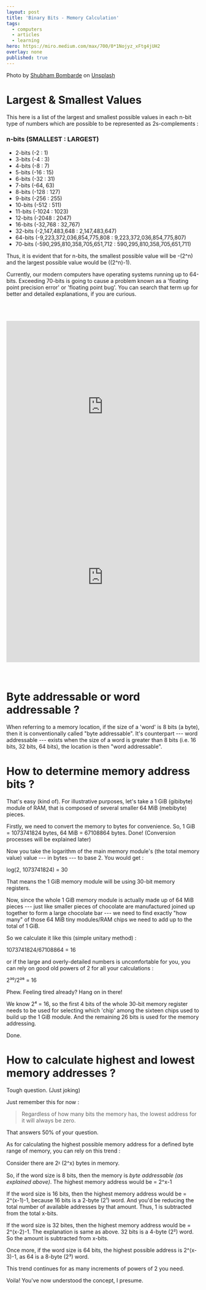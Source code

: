 ```yaml
---
layout: post
title: 'Binary Bits - Memory Calculation'
tags:
  - computers
  - articles
  - learning
hero: https://miro.medium.com/max/700/0*1Nojyz_xFtg4jUH2
overlay: none
published: true
---
```


Photo by [Shubham Bombarde](https://unsplash.com/@shubhambombarde?utm_source=medium&utm_medium=referral) on [Unsplash](https://unsplash.com/?utm_source=medium&utm_medium=referral)

Largest & Smallest Values
======================================
This here is a list of the largest and smallest possible values in each n-bit type of numbers which are possible to be represented as 2s-complements :


### n-bits (SMALLEST : LARGEST)

-   2-bits (-2 : 1)
-   3-bits (-4 : 3)
-   4-bits (-8 : 7)
-   5-bits (-16 : 15)
-   6-bits (-32 : 31)
-   7-bits (-64, 63)
-   8-bits (-128 : 127)
-   9-bits (-256 : 255)
-   10-bits (-512 : 511)
-   11-bits (-1024 : 1023)
-   12-bits (-2048 : 2047)
-   16-bits (-32,768 : 32,767)
-   32-bits (-2,147,483,648 : 2,147,483,647)
-   64-bits (-9,223,372,036,854,775,808 : 9,223,372,036,854,775,807)
-   70-bits (-590,295,810,358,705,651,712 : 590,295,810,358,705,651,711)

Thus, it is evident that for n-bits, the smallest possible value will be -(2^n) and the largest possible value would be ((2^n)-1).

Currently, our modern computers have operating systems running up to 64-bits. Exceeding 70-bits is going to cause a problem known as a 'floating point precision error' or 'floating point bug'. You can search that term up for better and detailed explanations, if you are curious.

<br /><br />

<iframe class="omni-calculator-frame" data-calculator-id="1" src="https://www.omnicalculator.com/embed/math/ones-complement#id=1&amp;hasLink=true&amp;version=3" style="visibility: visible; opacity: 1; display: block; border: none; width: 100%; margin: 0px; padding: 0px; height: 445px;"></iframe>
<iframe class="omni-calculator-frame" data-calculator-id="2" src="https://www.omnicalculator.com/embed/math/twos-complement#id=2&amp;hasLink=true&amp;version=3" style="visibility: visible; opacity: 1; display: block; border: none; width: 100%; margin: 0px; padding: 0px; height: 445px;"></iframe>
<br /><br />


Byte addressable or word addressable ?
======================================

When referring to a memory location, if the size of a 'word' is 8 bits (a byte), then it is conventionally called "byte addressable". It's counterpart --- word addressable --- exists when the size of a word is greater than 8 bits (i.e. 16 bits, 32 bits, 64 bits), the location is then "word addressable".

How to determine memory address bits ?
======================================

That's easy (kind of). For illustrative purposes, let's take a 1 GiB (gibibyte) module of RAM, that is composed of several smaller 64 MiB (mebibyte) pieces.

Firstly, we need to convert the memory to bytes for convenience. So, 1 GiB = 1073741824 bytes, 64 MiB = 67108864 bytes. Done! (Conversion processes will be explained later)

Now you take the logarithm of the main memory module's (the total memory value) value --- in bytes --- to base 2. You would get :

log(2, 1073741824) = 30

That means the 1 GiB memory module will be using 30-bit memory registers.

Now, since the whole 1 GiB memory module is actually made up of 64 MiB pieces --- just like smaller pieces of chocolate are manufactured joined up together to form a large chocolate bar --- we need to find exactly "how many" of those 64 MiB tiny modules/RAM chips we need to add up to the total of 1 GiB.

So we calculate it like this (simple unitary method) :

1073741824/67108864 = 16

or if the large and overly-detailed numbers is uncomfortable for you, you can rely on good old powers of 2 for all your calculations :

2³⁰/2²⁶ = 16

Phew. Feeling tired already? Hang on in there!

We know 2⁴ = 16, so the first 4 bits of the whole 30-bit memory register needs to be used for selecting which 'chip' among the sixteen chips used to build up the 1 GiB module. And the remaining 26 bits is used for the memory addressing.

Done.

How to calculate highest and lowest memory addresses ?
======================================================

Tough question. (Just joking)

Just remember this for now :

> Regardless of how many bits the memory has, the lowest address for it will always be zero.

That answers 50% of your question.

As for calculating the highest possible memory address for a defined byte range of memory, you can rely on this trend :

Consider there are 2ᵡ (2^x) bytes in memory.

So, if the word size is 8 bits, then the memory is *byte addressable (as explained above)*. The highest memory address would be = 2^x-1

If the word size is 16 bits, then the highest memory address would be = 2^(x-1)-1, because 16 bits is a 2-byte (2¹) word. And you'd be reducing the total number of available addresses by that amount. Thus, 1 is subtracted from the total x-bits.

If the word size is 32 bites, then the highest memory address would be = 2^(x-2)-1. The explanation is same as above. 32 bits is a 4-byte (2²) word. So the amount is subtracted from x-bits.

Once more, if the word size is 64 bits, the highest possible address is 2^(x-3)-1, as 64 is a 8-byte (2³) word.

This trend continues for as many increments of powers of 2 you need.

Voila! You've now understood the concept, I presume.
